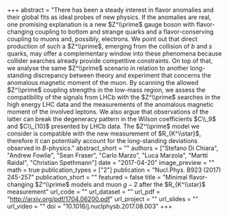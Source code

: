 +++
abstract = "There has been a steady interest in flavor anomalies and their global fits as ideal probes of new physics. If the anomalies are real, one promising explanation is a new $Z^\\prime$ gauge boson with flavor-changing coupling to bottom and strange quarks and a flavor-conserving coupling to muons and, possibly, electrons. We point out that direct production of such a $Z^\\prime$, emerging from the collision of $b$ and $s$ quarks, may offer a complementary window into these phenomena because collider searches already provide competitive constraints. On top of that, we analyse the same $Z^\\prime$ scenario in relation to another long-standing discrepancy between theory and experiment that concerns the anomalous magnetic moment of the muon. By scanning the allowed $Z^\\prime$ coupling strengths in the low-mass region, we assess the compatibility of the signals from LHCb with the $Z^\\prime$ searches in the high energy LHC data and the measurements of the anomalous magnetic moment of the involved leptons. We also argue that observations of the latter can break the degeneracy pattern in the Wilson coefficients $C\\_9$ and $C\\_{10}$ presented by LHCb data. The $Z^\\prime$ model we consider is compatible with the new measurement of $R_{K^\\star}$, therefore it can potentially account for the long-standing deviations observed in $B$-physics."
abstract_short = ""
authors = ["Stefano Di Chiara", "Andrew Fowlie", "Sean Fraser", "Carlo Marzo", "Luca Marzola", "Martti Raidal", "Christian Spethmann"]
date = "2017-04-20"
image_preview = ""
math = true
publication_types = ["2"]
publication = "Nucl.Phys. B923 (2017) 245-257"
publication_short = ""
featured = false
title = "Minimal flavor-changing $Z^\\prime$ models and muon $g−2$ after the $R_{K^\\star}$ measurement"
url_code = ""
url_dataset = ""
url_pdf = "http://arxiv.org/pdf/1704.06200.pdf"
url_project = ""
url_slides = ""
url_video = ""
doi = "10.1016/j.nuclphysb.2017.08.003"
+++
